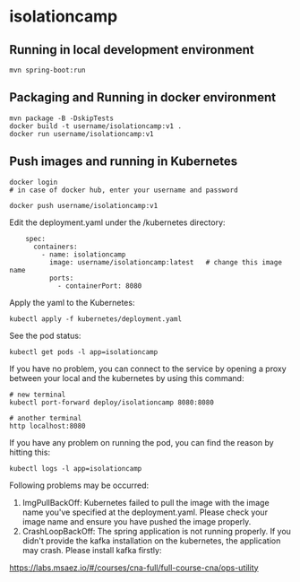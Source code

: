 # isolationcamp

## Running in local development environment

```
mvn spring-boot:run
```

## Packaging and Running in docker environment

```
mvn package -B -DskipTests
docker build -t username/isolationcamp:v1 .
docker run username/isolationcamp:v1
```

## Push images and running in Kubernetes

```
docker login 
# in case of docker hub, enter your username and password

docker push username/isolationcamp:v1
```

Edit the deployment.yaml under the /kubernetes directory:
```
    spec:
      containers:
        - name: isolationcamp
          image: username/isolationcamp:latest   # change this image name
          ports:
            - containerPort: 8080

```

Apply the yaml to the Kubernetes:
```
kubectl apply -f kubernetes/deployment.yaml
```

See the pod status:
```
kubectl get pods -l app=isolationcamp
```

If you have no problem, you can connect to the service by opening a proxy between your local and the kubernetes by using this command:
```
# new terminal
kubectl port-forward deploy/isolationcamp 8080:8080

# another terminal
http localhost:8080
```

If you have any problem on running the pod, you can find the reason by hitting this:
```
kubectl logs -l app=isolationcamp
```

Following problems may be occurred:

1. ImgPullBackOff:  Kubernetes failed to pull the image with the image name you've specified at the deployment.yaml. Please check your image name and ensure you have pushed the image properly.
1. CrashLoopBackOff: The spring application is not running properly. If you didn't provide the kafka installation on the kubernetes, the application may crash. Please install kafka firstly:

https://labs.msaez.io/#/courses/cna-full/full-course-cna/ops-utility

